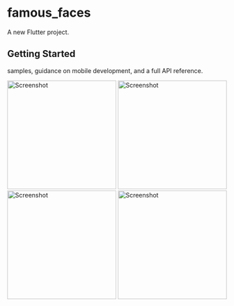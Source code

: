 # famous_faces

A new Flutter project.

## Getting Started


samples, guidance on mobile development, and a full API reference.




<img src="https://github.com/user-attachments/assets/e5b13feb-07c4-477a-b5aa-c188733b184c" width="250" alt="Screenshot">
<img src="https://github.com/user-attachments/assets/98c49737-988c-4cdb-a047-a1273e738f38" width="250" alt="Screenshot">
<img src="https://github.com/user-attachments/assets/5681f4b9-8e5f-48fe-bb52-02974ad30b90" width="250" alt="Screenshot">
<img src="https://github.com/user-attachments/assets/62a7e1d2-cca4-455b-a84e-04416f39f907" width="250" alt="Screenshot">


